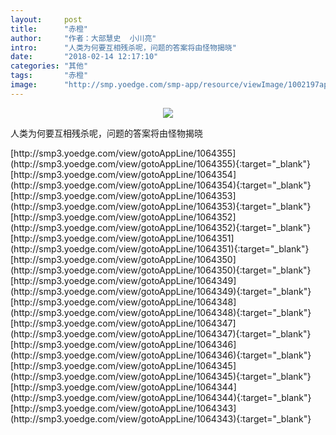 ```yaml
---
layout:     post
title:      "赤橙"
author:     "作者：大部慧史  小川亮"
intro:      "人类为何要互相残杀呢，问题的答案将由怪物揭晓"
date:       "2018-02-14 12:17:10"
categories: "其他"
tags:       "赤橙"
image:      "http://smp.yoedge.com/smp-app/resource/viewImage/1002197appline.png"
---
```

<div style="text-align: center">
<p><img src="http://smp.yoedge.com/smp-app/resource/viewImage/1002197appline.png"/></p>
</div>
<p class="post-meta">
<span>人类为何要互相残杀呢，问题的答案将由怪物揭晓</span>
</p>
[http://smp3.yoedge.com/view/gotoAppLine/1064355](http://smp3.yoedge.com/view/gotoAppLine/1064355){:target="_blank"}
[http://smp3.yoedge.com/view/gotoAppLine/1064354](http://smp3.yoedge.com/view/gotoAppLine/1064354){:target="_blank"}
[http://smp3.yoedge.com/view/gotoAppLine/1064353](http://smp3.yoedge.com/view/gotoAppLine/1064353){:target="_blank"}
[http://smp3.yoedge.com/view/gotoAppLine/1064352](http://smp3.yoedge.com/view/gotoAppLine/1064352){:target="_blank"}
[http://smp3.yoedge.com/view/gotoAppLine/1064351](http://smp3.yoedge.com/view/gotoAppLine/1064351){:target="_blank"}
[http://smp3.yoedge.com/view/gotoAppLine/1064350](http://smp3.yoedge.com/view/gotoAppLine/1064350){:target="_blank"}
[http://smp3.yoedge.com/view/gotoAppLine/1064349](http://smp3.yoedge.com/view/gotoAppLine/1064349){:target="_blank"}
[http://smp3.yoedge.com/view/gotoAppLine/1064348](http://smp3.yoedge.com/view/gotoAppLine/1064348){:target="_blank"}
[http://smp3.yoedge.com/view/gotoAppLine/1064347](http://smp3.yoedge.com/view/gotoAppLine/1064347){:target="_blank"}
[http://smp3.yoedge.com/view/gotoAppLine/1064346](http://smp3.yoedge.com/view/gotoAppLine/1064346){:target="_blank"}
[http://smp3.yoedge.com/view/gotoAppLine/1064345](http://smp3.yoedge.com/view/gotoAppLine/1064345){:target="_blank"}
[http://smp3.yoedge.com/view/gotoAppLine/1064344](http://smp3.yoedge.com/view/gotoAppLine/1064344){:target="_blank"}
[http://smp3.yoedge.com/view/gotoAppLine/1064343](http://smp3.yoedge.com/view/gotoAppLine/1064343){:target="_blank"}


